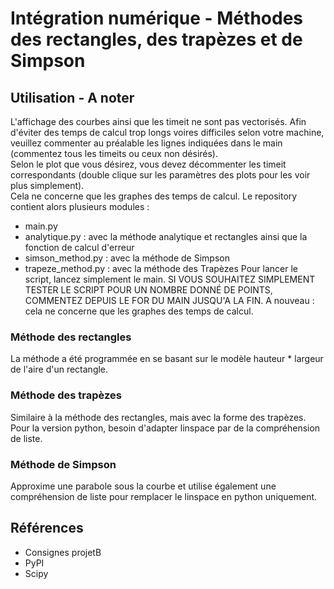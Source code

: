 # Intégration numérique - Méthodes des rectangles, des trapèzes et de Simpson
## Utilisation - A noter
L'affichage des courbes ainsi que les timeit ne sont pas vectorisés. Afin d'éviter des temps de calcul trop longs voires difficiles selon votre machine, veuillez commenter au préalable les lignes indiquées dans le main (commentez tous les timeits ou ceux non désirés).  
Selon le plot que vous désirez, vous devez décommenter les timeit correspondants (double clique sur les paramètres des plots pour les voir plus simplement).  
Cela ne concerne que les graphes des temps de calcul.
Le repository contient alors plusieurs modules :  
- main.py
- analytique.py : avec la méthode analytique et rectangles ainsi que la fonction de calcul d'erreur
- simson_method.py : avec la méthode de Simpson
- trapeze_method.py : avec la méthode des Trapèzes
Pour lancer le script, lancez simplement le main.
SI VOUS SOUHAITEZ SIMPLEMENT TESTER LE SCRIPT POUR UN NOMBRE DONNÉ DE POINTS, COMMENTEZ DEPUIS LE FOR DU MAIN JUSQU'A LA FIN.
A nouveau : cela ne concerne que les graphes des temps de calcul.
### Méthode des rectangles
La méthode a été programmée en se basant sur le modèle hauteur * largeur de l'aire d'un rectangle. 
### Méthode des trapèzes
Similaire à la méthode des rectangles, mais avec la forme des trapèzes. Pour la version python, besoin d'adapter linspace par de la compréhension de liste.
### Méthode de Simpson
Approxime une parabole sous la courbe et utilise également une compréhension de liste pour remplacer le linspace en python uniquement.
## Références
- Consignes projetB
- PyPI
- Scipy
